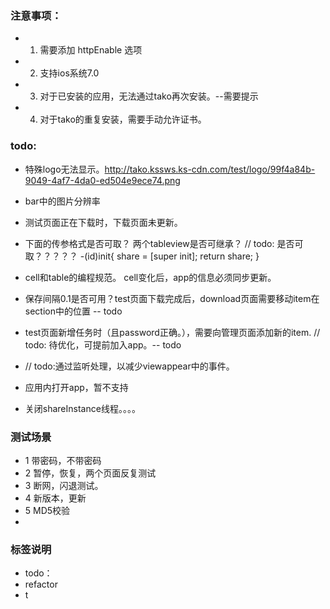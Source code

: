 ### 注意事项：

- 1. 需要添加 httpEnable 选项
- 2. 支持ios系统7.0
- 3. 对于已安装的应用，无法通过tako再次安装。--需要提示
- 4. 对于tako的重复安装，需要手动允许证书。

### todo:
- 特殊logo无法显示。http://tako.kssws.ks-cdn.com/test/logo/99f4a84b-9049-4af7-4da0-ed504e9ece74.png
- bar中的图片分辨率
- 测试页面正在下载时，下载页面未更新。
- 下面的传参格式是否可取？ 两个tableview是否可继承？
// todo: 是否可取？？？？？
-(id)init{
    share = [super init];
    return share;
}
- cell和table的编程规范。 cell变化后，app的信息必须同步更新。

- 保存间隔0.1是否可用？test页面下载完成后，download页面需要移动item在section中的位置  -- todo
- test页面新增任务时（且password正确。），需要向管理页面添加新的item. // todo: 待优化，可提前加入app。-- todo
- // todo:通过监听处理，以减少viewappear中的事件。
- 应用内打开app，暂不支持
- 关闭shareInstance线程。。。。

### 测试场景
- 1 带密码，不带密码
- 2 暂停，恢复，两个页面反复测试
- 3 断网，闪退测试。
- 4 新版本，更新
- 5 MD5校验
- 

### 标签说明
- todo：
- refactor
- t













 
